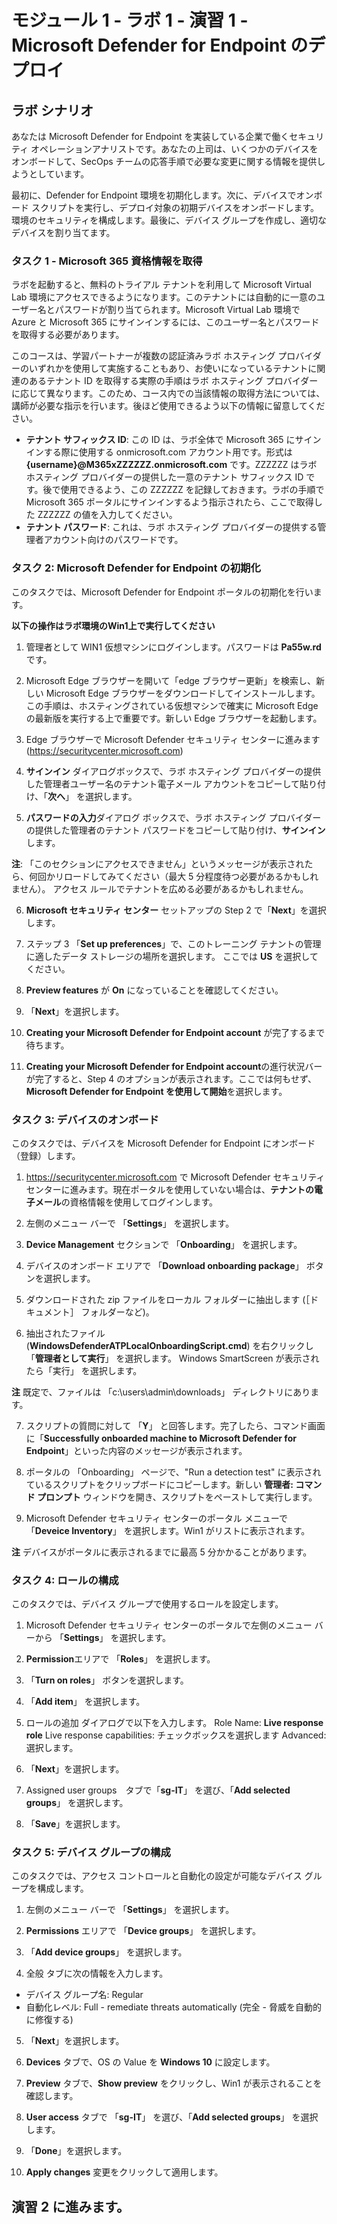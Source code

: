 ﻿# モジュール 1 - ラボ 1 - 演習 1 - Microsoft Defender for Endpoint のデプロイ

## ラボ シナリオ

あなたは Microsoft Defender for Endpoint を実装している企業で働くセキュリティ オペレーションアナリストです。あなたの上司は、いくつかのデバイスをオンボードして、SecOps チームの応答手順で必要な変更に関する情報を提供しようとしています。

最初に、Defender for Endpoint 環境を初期化します。次に、デバイスでオンボード スクリプトを実行し、デプロイ対象の初期デバイスをオンボードします。環境のセキュリティを構成します。最後に、デバイス グループを作成し、適切なデバイスを割り当てます。

### タスク 1 - Microsoft 365 資格情報を取得

ラボを起動すると、無料のトライアル テナントを利用して Microsoft Virtual Lab 環境にアクセスできるようになります。このテナントには自動的に一意のユーザー名とパスワードが割り当てられます。Microsoft Virtual Lab 環境で Azure と Microsoft 365 にサインインするには、このユーザー名とパスワードを取得する必要があります。 

このコースは、学習パートナーが複数の認証済みラボ ホスティング プロバイダーのいずれかを使用して実施することもあり、お使いになっているテナントに関連のあるテナント ID を取得する実際の手順はラボ ホスティング プロバイダーに応じて異なります。このため、コース内での当該情報の取得方法については、講師が必要な指示を行います。後ほど使用できるよう以下の情報に留意してください。

- **テナント サフィックス ID**: この ID は、ラボ全体で Microsoft 365 にサインインする際に使用する onmicrosoft.com アカウント用です。形式は **{username}@M365xZZZZZZ.onmicrosoft.com** です。ZZZZZZ はラボ ホスティング プロバイダーの提供した一意のテナント サフィックス ID です。後で使用できるよう、この ZZZZZZ を記録しておきます。ラボの手順で Microsoft 365 ポータルにサインインするよう指示されたら、ここで取得した ZZZZZZ の値を入力してください。
- **テナント パスワード**: これは、ラボ ホスティング プロバイダーの提供する管理者アカウント向けのパスワードです。
	

### タスク 2: Microsoft Defender for Endpoint の初期化

このタスクでは、Microsoft Defender for Endpoint ポータルの初期化を行います。

**以下の操作はラボ環境のWin1上で実行してください**

1.  管理者として WIN1 仮想マシンにログインします。パスワードは **Pa55w.rd** です。  

2.  Microsoft Edge ブラウザーを開いて「edge ブラウザー更新」を検索し、新しい Microsoft Edge ブラウザーをダウンロードしてインストールします。この手順は、ホスティングされている仮想マシンで確実に Microsoft Edge の最新版を実行する上で重要です。新しい Edge ブラウザーを起動します。

3.  Edge ブラウザーで Microsoft Defender セキュリティ センターに進みます (https://securitycenter.microsoft.com)

4. **サインイン** ダイアログボックスで、ラボ ホスティング プロバイダーの提供した管理者ユーザー名のテナント電子メール アカウントをコピーして貼り付け、「**次へ**」 を選択します。

5. **パスワードの入力**ダイアログ ボックスで、ラボ ホスティング プロバイダーの提供した管理者のテナント パスワードをコピーして貼り付け、**サインイン**します。

**注**: 「このセクションにアクセスできません」というメッセージが表示されたら、何回かリロードしてみてください（最大 5 分程度待つ必要があるかもしれません）。 アクセス ルールでテナントを広める必要があるかもしれません。  

6. **Microsoft セキュリティ センター** セットアップの Step 2 で「**Next**」を選択します。

7. ステップ 3 「**Set up preferences**」で、このトレーニング テナントの管理に適したデータ ストレージの場所を選択します。 ここでは **US** を選択してください。

8. **Preview features** が **On** になっていることを確認してください。

9. 「**Next**」を選択します。  

10. **Creating your Microsoft Defender for Endpoint account** が完了するまで待ちます。

11. **Creating your Microsoft Defender for Endpoint account**の進行状況バーが完了すると、Step 4 のオプションが表示されます。ここでは何もせず、 **Microsoft Defender for Endpoint を使用して開始**を選択します。

### タスク 3: デバイスのオンボード

このタスクでは、デバイスを Microsoft Defender for Endpoint にオンボード（登録）します。

1. https://securitycenter.microsoft.com で Microsoft Defender セキュリティ センターに進みます。現在ポータルを使用していない場合は、**テナントの電子メール**の資格情報を使用してログインします。

2. 左側のメニュー バーで 「**Settings**」 を選択します。

3. **Device Management** セクションで 「**Onboarding**」 を選択します。

4. デバイスのオンボード エリアで 「**Download onboarding package**」 ボタンを選択します。

5. ダウンロードされた zip ファイルをローカル フォルダーに抽出します (［ドキュメント］ フォルダーなど)。

6. 抽出されたファイル (**WindowsDefenderATPLocalOnboardingScript.cmd**) を右クリックし「**管理者として実行**」 を選択します。  Windows SmartScreen が表示されたら「実行」 を選択します。

**注** 既定で、ファイルは 「c:\users\admin\downloads」 ディレクトリにあります。
    
7. スクリプトの質問に対して 「**Y**」 と回答します。完了したら、コマンド画面に「**Successfully onboarded machine to Microsoft Defender for Endpoint**」といった内容のメッセージが表示されます。 

8. ポータルの 「Onboarding」 ページで、"Run a detection test" に表示されているスクリプトをクリップボードにコピーします。新しい **管理者: コマンド プロンプト** ウィンドウを開き、スクリプトをペーストして実行します。

9. Microsoft Defender セキュリティ センターのポータル メニューで 「**Deveice Inventory**」 を選択します。Win1 がリストに表示されます。

**注** デバイスがポータルに表示されるまでに最高 5 分かかることがあります。


### タスク 4: ロールの構成

このタスクでは、デバイス グループで使用するロールを設定します。

1. Microsoft Defender セキュリティ センターのポータルで左側のメニュー バーから 「**Settings**」 を選択します。 

2. **Permission**エリアで 「**Roles**」 を選択します。

3. 「**Turn on roles**」 ボタンを選択します。

4. 「**Add item**」 を選択します。

5. ロールの追加 ダイアログで以下を入力します。
    Role Name: **Live response role**
    Live response capabilities: チェックボックスを選択します
    Advanced: 選択します。

6. 「**Next**」を選択します。

7. Assigned user groups　タブで「**sg-IT**」 を選び、「**Add selected groups**」 を選択します。

8. 「**Save**」を選択します。


### タスク 5: デバイス グループの構成

このタスクでは、アクセス コントロールと自動化の設定が可能なデバイス グループを構成します。

1. 左側のメニュー バーで 「**Settings**」 を選択します。 

2. **Permissions** エリアで 「**Device groups**」 を選択します。

3. 「**Add device groups**」 を選択します。

4. 全般 タブに次の情報を入力します。

- デバイス グループ名: Regular
- 自動化レベル: Full - remediate threats automatically (完全 - 脅威を自動的に修復する)

5. 「**Next**」を選択します。

7. **Devices** タブで、OS の Value を **Windows 10** に設定します。

9. **Preview** タブで、**Show preview** をクリックし、Win1 が表示されることを確認します。

10. **User access** タブで 「**sg-IT**」 を選び、「**Add selected groups**」 を選択します。

7. 「**Done**」を選択します。

8. **Apply changes** 変更をクリックして適用します。


## 演習 2 に進みます。

